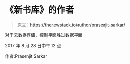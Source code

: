 # 《新书库》的作者

> 原文：<https://thenewstack.io/author/prasenjit-sarkar/>

对于云数据存储，控制平面胜过数据平面

2017 年 8 月 28 日中午 12 点

作者:Prasenjit Sarkar